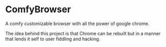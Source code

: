# ComfyBrowser
A comfy customizable browser with all the power of google chrome.

The idea behind this project is that Chrome can be rebuilt but in a manner that lends it self to user fiddling and hacking. 
